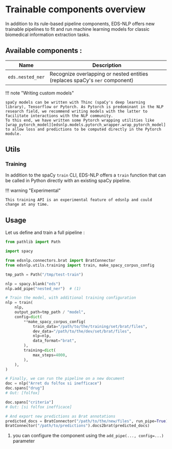# Trainable components overview

In addition to its rule-based pipeline components, EDS-NLP offers new trainable pipelines to fit and run machine learning models for classic biomedical information extraction tasks.

## Available components :

| Name             | Description                                                                 |
|------------------|-----------------------------------------------------------------------------|
| `eds.nested_ner` | Recognize overlapping or nested entities (replaces spaCy's `ner` component) |

!!! note "Writing custom models"

    spaCy models can be written with Thinc (spaCy's deep learning library), Tensorflow or Pytorch. As Pytorch is predominant in the NLP research field, we recommend writing models with the latter to facilitate interactions with the NLP community.
    To this end, we have written some Pytorch wrapping utilities like [wrap_pytorch_model][edsnlp.models.pytorch_wrapper.wrap_pytorch_model] to allow loss and predictions to be computed directly in the Pytorch module.

## Utils

### Training

In addition to the spaCy `train` CLI, EDS-NLP offers a `train` function that can be called in Python directly with an existing spaCy pipeline.

!!! warning "Experimental"

    This training API is an experimental feature of edsnlp and could change at any time.

## Usage

Let us define and train a full pipeline :

<!-- no-check -->
```python
from pathlib import Path

import spacy

from edsnlp.connectors.brat import BratConnector
from edsnlp.utils.training import train, make_spacy_corpus_config

tmp_path = Path("/tmp/test-train")

nlp = spacy.blank("eds")
nlp.add_pipe("nested_ner")  # (1)

# Train the model, with additional training configuration
nlp = train(
    nlp,
    output_path=tmp_path / "model",
    config=dict(
        **make_spacy_corpus_config(
            train_data="/path/to/the/training/set/brat/files",
            dev_data="/path/to/the/dev/set/brat/files",
            nlp=nlp,
            data_format="brat",
        ),
        training=dict(
            max_steps=4000,
        ),
    ),
)

# Finally, we can run the pipeline on a new document
doc = nlp("Arret du folfox si inefficace")
doc.spans["drug"]
# Out: [folfox]

doc.spans["criteria"]
# Out: [si folfox inefficace]

# And export new predictions as Brat annotations
predicted_docs = BratConnector("/path/to/the/new/files", run_pipe=True).brat2docs(nlp)
BratConnector("/path/to/predictions").docs2brat(predicted_docs)
```

1. you can configure the component using the `add_pipe(..., config=...)` parameter
